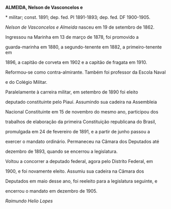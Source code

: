 **ALMEIDA, Nelson de Vasconcelos e**



\* militar; const. 1891; dep. fed. PI 1891-1893; dep. fed. DF 1900-1905.



*Nelson de Vasconcelos e Almeida* nasceu em 19 de setembro de 1862.



Ingressou na Marinha em 13 de março de 1878, foi promovido a

guarda-marinha em 1880, a segundo-tenente em 1882, a primeiro-tenente em

1896, a capitão de corveta em 1902 e a capitão de fragata em 1910.

Reformou-se como contra-almirante. Também foi professor da Escola Naval

e do Colégio Militar.



Paralelamente à carreira militar, em setembro de 1890 foi eleito

deputado constituinte pelo Piauí. Assumindo sua cadeira na Assembleia

Nacional Constituinte em 15 de novembro do mesmo ano, participou dos

trabalhos de elaboração da primeira Constituição republicana do Brasil,

promulgada em 24 de fevereiro de 1891, e a partir de junho passou a

exercer o mandato ordinário. Permaneceu na Câmara dos Deputados até

dezembro de 1893, quando se encerrou a legislatura.



Voltou a concorrer a deputado federal, agora pelo Distrito Federal, em

1900, e foi novamente eleito. Assumiu sua cadeira na Câmara dos

Deputados em maio desse ano, foi reeleito para a legislatura seguinte, e

encerrou o mandato em dezembro de 1905.



*Raimundo Helio Lopes*



